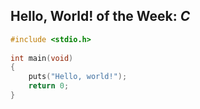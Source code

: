 ## Hello, World! of the Week: *C*	
```c
#include <stdio.h>
 
int main(void)
{
    puts("Hello, world!");
    return 0;
}
```